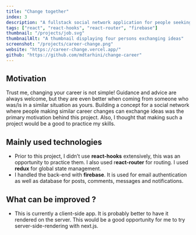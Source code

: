 ```yaml
---
title: "Change together"
index: 3
description: "A fullstack social network application for people seeking career changes. It includes posting, comments, messages, notifications..."
tags: ["react", "react-hooks", "react-router", "firebase"]
thumbnail: "/projects/job.svg"
thumbnailAlt: "A thumbnail displaying four persons exchanging ideas"
screenshot: "/projects/career-change.png"
website: "https://career-change.vercel.app/"
github: "https://github.com/mdtarhini/change-career"
---
```


## Motivation

Trust me, changing your career is not simple! Guidance and advice are always welcome, but they are even better when coming from someone who was/is in a similar situation as yours. Building a concept for a social network where people making similar career changes can exchange ideas was the primary motivation behind this project. Also, I thought that making such a project would be a good to practice my skills.

## Mainly used technologies

- Prior to this project, I didn’t use **react-hooks** extensively, this was an opportunity to practice them. I also used r**eact-router** for routing. I used **redux** for global state management.
- I handled the back-end with **firebase**. It is used for email authentication as well as database for posts, comments, messages and notifications.

## What can be improved ?

- This is currently a client-side app. It is probably better to have it rendered on the server. This would be a good opportunity for me to try server-side-rendering with next.js.
